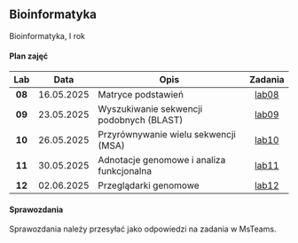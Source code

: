 ## Bioinformatyka

Bioinformatyka, I rok

#### Plan zajęć

| Lab | Data | Opis | Zadania |
| :---: | --- | --- | :---: |
| **08** | 16.05.2025 | Matryce podstawień | [lab08](./labs/lab08.md) |
| **09** | 23.05.2025 | Wyszukiwanie sekwencji podobnych (BLAST) | [lab09](./labs/lab09.md) |
| **10** | 26.05.2025 | Przyrównywanie wielu sekwencji (MSA) | [lab10](./labs/lab10.md) |
| **11** | 30.05.2025 | Adnotacje genomowe i analiza funkcjonalna | [lab11](./labs/lab11.md) |
| **12** | 02.06.2025 | Przeglądarki genomowe | [lab12](./labs/lab12.md) |

#### Sprawozdania

Sprawozdania należy przesyłać jako odpowiedzi na zadania w MsTeams.

